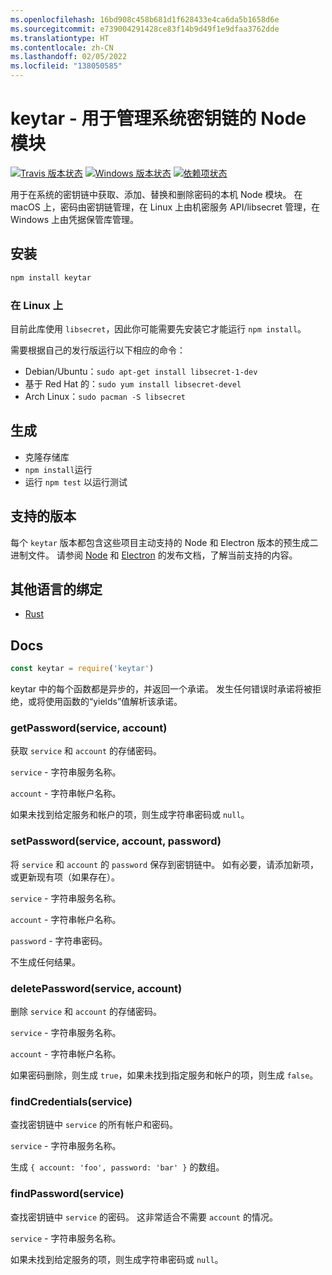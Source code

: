 ```yaml
---
ms.openlocfilehash: 16bd908c458b681d1f628433e4ca6da5b1658d6e
ms.sourcegitcommit: e739004291428ce83f14b9d49f1e9dfaa3762dde
ms.translationtype: HT
ms.contentlocale: zh-CN
ms.lasthandoff: 02/05/2022
ms.locfileid: "138050585"
---
```

# <a name="keytar---node-module-to-manage-system-keychain"></a>keytar - 用于管理系统密钥链的 Node 模块

[![Travis 版本状态](https://travis-ci.org/atom/node-keytar.svg?branch=master)](https://travis-ci.org/atom/node-keytar)
[![Windows 版本状态](https://ci.appveyor.com/api/projects/status/github/atom/node-keytar?svg=true)](https://ci.appveyor.com/project/Atom/node-keytar)
[![依赖项状态](https://david-dm.org/atom/node-keytar.svg)](https://david-dm.org/atom/node-keytar)

用于在系统的密钥链中获取、添加、替换和删除密码的本机 Node 模块。 在 macOS 上，密码由密钥链管理，在 Linux 上由机密服务 API/libsecret 管理，在 Windows 上由凭据保管库管理。

## <a name="installing"></a>安装

```sh
npm install keytar
```

### <a name="on-linux"></a>在 Linux 上

目前此库使用 `libsecret`，因此你可能需要先安装它才能运行 `npm install`。

需要根据自己的发行版运行以下相应的命令：

* Debian/Ubuntu：`sudo apt-get install libsecret-1-dev`
* 基于 Red Hat 的：`sudo yum install libsecret-devel`
* Arch Linux：`sudo pacman -S libsecret`

## <a name="building"></a>生成

  * 克隆存储库
  * `npm install`运行
  * 运行 `npm test` 以运行测试

## <a name="supported-versions"></a>支持的版本

每个 `keytar` 版本都包含这些项目主动支持的 Node 和 Electron 版本的预生成二进制文件。 请参阅 [Node](https://github.com/nodejs/Release) 和 [Electron](https://electronjs.org/docs/tutorial/support) 的发布文档，了解当前支持的内容。

## <a name="bindings-from-other-languages"></a>其他语言的绑定

- [Rust](https://crates.io/crates/keytar)

## <a name="docs"></a>Docs

```javascript
const keytar = require('keytar')
```

keytar 中的每个函数都是异步的，并返回一个承诺。 发生任何错误时承诺将被拒绝，或将使用函数的“yields”值解析该承诺。

### <a name="getpasswordservice-account"></a>getPassword(service, account)

获取 `service` 和 `account` 的存储密码。

`service` - 字符串服务名称。

`account` - 字符串帐户名称。

如果未找到给定服务和帐户的项，则生成字符串密码或 `null`。

### <a name="setpasswordservice-account-password"></a>setPassword(service, account, password)

将 `service` 和 `account` 的 `password` 保存到密钥链中。 如有必要，请添加新项，或更新现有项（如果存在）。

`service` - 字符串服务名称。

`account` - 字符串帐户名称。

`password` - 字符串密码。

不生成任何结果。

### <a name="deletepasswordservice-account"></a>deletePassword(service, account)

删除 `service` 和 `account` 的存储密码。

`service` - 字符串服务名称。

`account` - 字符串帐户名称。

如果密码删除，则生成 `true`，如果未找到指定服务和帐户的项，则生成 `false`。

### <a name="findcredentialsservice"></a>findCredentials(service)

查找密钥链中 `service` 的所有帐户和密码。

`service` - 字符串服务名称。

生成 `{ account: 'foo', password: 'bar' }` 的数组。

### <a name="findpasswordservice"></a>findPassword(service)

查找密钥链中 `service` 的密码。 这非常适合不需要 `account` 的情况。

`service` - 字符串服务名称。

如果未找到给定服务的项，则生成字符串密码或 `null`。


